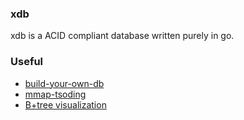 ### xdb
xdb is a ACID compliant database written purely in go.

### Useful
* [build-your-own-db](https://build-your-own.org/database/00a_overview)
* [mmap-tsoding](https://www.youtube.com/watch?v=sFYFuBzu9Ow)
* [B+tree visualization](https://www.cs.usfca.edu/~galles/visualization/BPlusTree.html)
